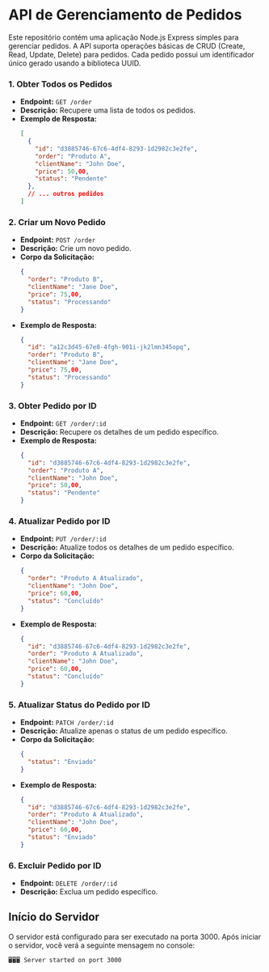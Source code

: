 # API de Gerenciamento de Pedidos

Este repositório contém uma aplicação Node.js Express simples para gerenciar pedidos. A API suporta operações básicas de CRUD (Create, Read, Update, Delete) para pedidos. Cada pedido possui um identificador único gerado usando a biblioteca UUID.


### 1. Obter Todos os Pedidos

- **Endpoint:** `GET /order`
- **Descrição:** Recupere uma lista de todos os pedidos.
- **Exemplo de Resposta:**
  ```json
  [
    {
      "id": "d3885746-67c6-4df4-8293-1d2982c3e2fe",
      "order": "Produto A",
      "clientName": "John Doe",
      "price": 50,00,
      "status": "Pendente"
    },
    // ... outros pedidos
  ]
  ```

### 2. Criar um Novo Pedido

- **Endpoint:** `POST /order`
- **Descrição:** Crie um novo pedido.
- **Corpo da Solicitação:**
  ```json
  {
    "order": "Produto B",
    "clientName": "Jane Doe",
    "price": 75,00,
    "status": "Processando"
  }
  ```
- **Exemplo de Resposta:**
  ```json
  {
    "id": "a12c3d45-67e8-4fgh-901i-jk2lmn345opq",
    "order": "Produto B",
    "clientName": "Jane Doe",
    "price": 75,00,
    "status": "Processando"
  }
  ```

### 3. Obter Pedido por ID

- **Endpoint:** `GET /order/:id`
- **Descrição:** Recupere os detalhes de um pedido específico.
- **Exemplo de Resposta:**
  ```json
  {
    "id": "d3885746-67c6-4df4-8293-1d2982c3e2fe",
    "order": "Produto A",
    "clientName": "John Doe",
    "price": 50,00,
    "status": "Pendente"
  }
  ```

### 4. Atualizar Pedido por ID

- **Endpoint:** `PUT /order/:id`
- **Descrição:** Atualize todos os detalhes de um pedido específico.
- **Corpo da Solicitação:**
  ```json
  {
    "order": "Produto A Atualizado",
    "clientName": "John Doe",
    "price": 60,00,
    "status": "Concluído"
  }
  ```
- **Exemplo de Resposta:**
  ```json
  {
    "id": "d3885746-67c6-4df4-8293-1d2982c3e2fe",
    "order": "Produto A Atualizado",
    "clientName": "John Doe",
    "price": 60,00,
    "status": "Concluído"
  }
  ```

### 5. Atualizar Status do Pedido por ID

- **Endpoint:** `PATCH /order/:id`
- **Descrição:** Atualize apenas o status de um pedido específico.
- **Corpo da Solicitação:**
  ```json
  {
    "status": "Enviado"
  }
  ```
- **Exemplo de Resposta:**
  ```json
  {
    "id": "d3885746-67c6-4df4-8293-1d2982c3e2fe",
    "order": "Produto A Atualizado",
    "clientName": "John Doe",
    "price": 60,00,
    "status": "Enviado"
  }
  ```

### 6. Excluir Pedido por ID

- **Endpoint:** `DELETE /order/:id`
- **Descrição:** Exclua um pedido específico.

## Início do Servidor

O servidor está configurado para ser executado na porta 3000. Após iniciar o servidor, você verá a seguinte mensagem no console:

```bash
🖥🖥🖥 Server started on port 3000
```
